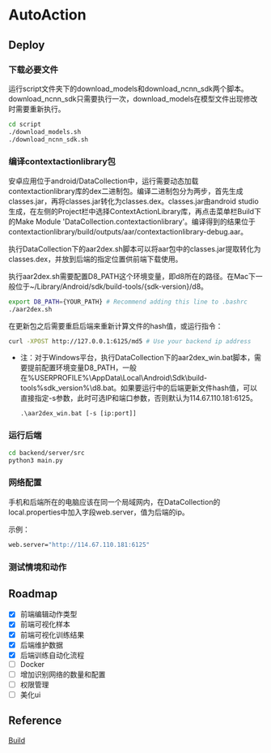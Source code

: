 # AutoAction

## Deploy

### 下载必要文件

运行script文件夹下的download\_models和download\_ncnn\_sdk两个脚本。download\_ncnn\_sdk只需要执行一次，download\_models在模型文件出现修改时需要重新执行。

```bash
cd script
./download_models.sh
./download_ncnn_sdk.sh
```

### 编译contextactionlibrary包

安卓应用位于android/DataCollection中，运行需要动态加载contextactionlibrary库的dex二进制包。编译二进制包分为两步，首先生成classes.jar，再将classes.jar转化为classes.dex。classes.jar由android studio生成，在左侧的Project栏中选择ContextActionLibrary库，再点击菜单栏Build下的Make Module 'DataCollection.contextactionlibrary'。编译得到的结果位于contextactionlibrary/build/outputs/aar/contextactionlibrary-debug.aar。

执行DataCollection下的aar2dex.sh脚本可以将aar包中的classes.jar提取转化为classes.dex，并放到后端的指定位置供前端下载使用。

执行aar2dex.sh需要配置D8\_PATH这个环境变量，即d8所在的路径。在Mac下一般位于~/Library/Android/sdk/build-tools/{sdk-version}/d8。

```bash
export D8_PATH={YOUR_PATH} # Recommend adding this line to .bashrc
./aar2dex.sh
```

在更新包之后需要重启后端来重新计算文件的hash值，或运行指令：

```bash
curl -XPOST http://127.0.0.1:6125/md5 # Use your backend ip address
```

- 注：对于Windows平台，执行DataCollection下的aar2dex_win.bat脚本，需要提前配置环境变量D8_PATH，一般在%USERPROFILE%\AppData\Local\Android\Sdk\build-tools\%sdk_version%\d8.bat。如果要运行中的后端更新文件hash值，可以直接指定-s参数，此时可选IP和端口参数，否则默认为114.67.110.181:6125。

  ```batch
  .\aar2dex_win.bat [-s [ip:port]]
  ```



### 运行后端

```bash
cd backend/server/src
python3 main.py
```

### 网络配置

手机和后端所在的电脑应该在同一个局域网内，在DataCollection的local.properties中加入字段web.server，值为后端的ip。

示例：

```bash
web.server="http://114.67.110.181:6125"
```

### 测试情境和动作

## Roadmap

- [x] 前端编辑动作类型
- [x] 前端可视化样本
- [x] 前端可视化训练结果
- [x] 后端维护数据
- [x] 后端训练自动化流程
- [ ] Docker
- [ ] 增加识别网络的数量和配置
- [ ] 权限管理
- [ ] 美化ui

## Reference

[Build](http://developer.android.com/studio/build/building-cmdline)
